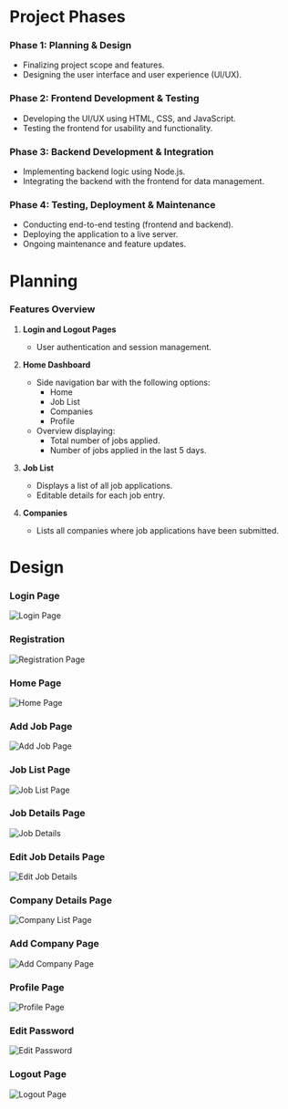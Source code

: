 # Project Phases

### Phase 1: Planning & Design
- Finalizing project scope and features.
- Designing the user interface and user experience (UI/UX).

### Phase 2: Frontend Development & Testing
- Developing the UI/UX using HTML, CSS, and JavaScript.
- Testing the frontend for usability and functionality.

### Phase 3: Backend Development & Integration
- Implementing backend logic using Node.js.
- Integrating the backend with the frontend for data management.

### Phase 4: Testing, Deployment & Maintenance
- Conducting end-to-end testing (frontend and backend).
- Deploying the application to a live server.
- Ongoing maintenance and feature updates.

# Planning

### Features Overview
1. **Login and Logout Pages**
   - User authentication and session management.

2. **Home Dashboard**
   - Side navigation bar with the following options:
     - Home
     - Job List
     - Companies
     - Profile
   - Overview displaying:
     - Total number of jobs applied.
     - Number of jobs applied in the last 5 days.

3. **Job List**
   - Displays a list of all job applications.
   - Editable details for each job entry.

4. **Companies**
   - Lists all companies where job applications have been submitted.

# Design
### Login Page
![Login Page](https://github.com/user-attachments/assets/1fc51a65-118a-47f3-bed7-0988ddcc0768)

### Registration
![Registration Page](https://github.com/user-attachments/assets/9b7a42ba-37f6-4497-b5f4-58eb2d0ec7ac)

### Home Page
![Home Page](https://github.com/user-attachments/assets/6ef252be-b9de-4a5a-bd51-fc76cc196a3d)

### Add Job Page
![Add Job Page](https://github.com/user-attachments/assets/1650d4e4-64e2-465a-abf4-863751e465a7)

### Job List Page
![Job List Page](https://github.com/user-attachments/assets/8c53b03f-20a0-43ff-b0b8-604fd58ca20f)

### Job Details Page
![Job Details](https://github.com/user-attachments/assets/9a523adb-e14b-4913-9542-3405336ce6b4)

### Edit Job Details Page
![Edit Job Details](https://github.com/user-attachments/assets/7e252f3b-15c6-47a8-a724-699c26f1a07c)

### Company Details Page
![Company List Page](https://github.com/user-attachments/assets/d2a0a989-f17c-4fa6-a5dd-a8284d92a946)

### Add Company Page
![Add Company Page](https://github.com/user-attachments/assets/5f666d6d-25b9-4088-be37-a991e3435b41)

### Profile Page
![Profile Page](https://github.com/user-attachments/assets/1f92b3f4-81ae-44a3-b41f-6e3b8cf809d9)

### Edit Password
![Edit Password](https://github.com/user-attachments/assets/8c1f27d0-5283-4da4-989d-b24bf7185a42)

### Logout Page
![Logout Page](https://github.com/user-attachments/assets/07597f18-6098-4f07-9b32-e84033fca8ca)
